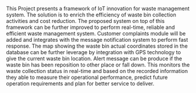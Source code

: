 This Project presents a framework of IoT innovation for waste management system. The solution is to enrich the efficiency of waste bin collection activities and cost reduction. The proposed system on top of this framework can be further improved to perform real-time, reliable and efficient waste management system. Customer complaints module will be added and integrates with the message notification system to perform fast response. The map showing the waste bin actual coordinates stored in the database can be further leverage by integration with GPS technology to give the current waste bin location. Alert message can be produce if the waste bin has been reposition to other place or fall down. This monitors the waste collection status in real-time and based on the recorded information they able to measure their operational performance, predict future operation requirements and plan for better service to deliver.



